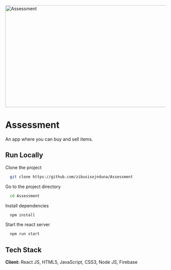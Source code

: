 <img src="https://socialify.git.ci/zibusisojnduna/Assessment/image?language=1&name=1&owner=1&pattern=Brick%20Wall&stargazers=1&theme=Dark" alt="Assessment" width="640" height="320" />

<h1>Assessment</h1>

<p>An app where you can buy and sell items.</p>

## Run Locally
Clone the project
```bash
  git clone https://github.com/zibusisojnduna/Assessment
```
Go to the project directory
```bash
  cd Assessment
```
Install dependencies
```bash
  npm install
```
Start the react server
```bash
  npm run start
```
## Tech Stack
**Client:** React JS, HTML5, JavaScript, CSS3, Node JS, Firebase
